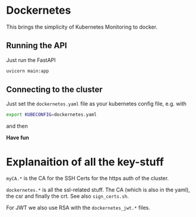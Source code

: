 # Dockernetes

This brings the simplicity of Kubernetes Monitoring to docker.

## Running the API

Just run the FastAPI

```bash
uvicorn main:app
```

## Connecting to the cluster

Just set the `dockernetes.yaml` file as your kubernetes config file, e.g. with

```bash
export KUBECONFIG=dockernetes.yaml
```

and then

**Have fun**

# Explanaition of all the key-stuff

`myCA.*` is the CA for the SSH Certs for the https auth of the cluster.

`dockernetes.*` is all the ssl-related stuff.
The CA (which is also in the yaml), the csr and finally the crt.
See also `sign_certs.sh`.

For JWT we also use RSA with the `dockernetes_jwt.*` files.
